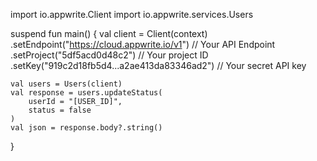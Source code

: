 import io.appwrite.Client
import io.appwrite.services.Users

suspend fun main() {
    val client = Client(context)
      .setEndpoint("https://cloud.appwrite.io/v1") // Your API Endpoint
      .setProject("5df5acd0d48c2") // Your project ID
      .setKey("919c2d18fb5d4...a2ae413da83346ad2") // Your secret API key

    val users = Users(client)
    val response = users.updateStatus(
        userId = "[USER_ID]",
        status = false
    )
    val json = response.body?.string()
}